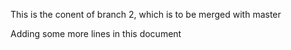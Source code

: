 This is the conent of branch 2, which is to be merged with master

Adding some more lines in this document

